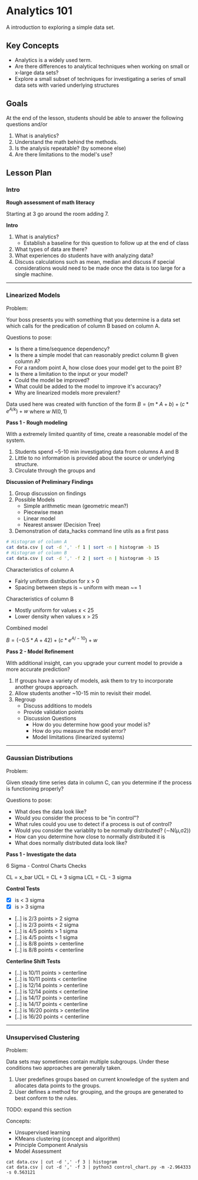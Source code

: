 # Analytics 101

A introduction to exploring a simple data set.

## Key Concepts

* Analytics is a widely used term.
* Are there differences to analytical techniques when working on small or x-large data sets?
* Explore a small subset of techniques for investigating a series of small data sets with varied underlying structures

## Goals

At the end of the lesson, students should be able to answer the following questions and/or

1. What is analytics?
1. Understand the math behind the methods.
1. Is the analysis repeatable? (by someone else)
1. Are there limitations to the model's use?

## Lesson Plan

### Intro

**Rough assessment of math literacy**

Starting at 3 go around the room adding 7.

**Intro**

1. What is analytics?
    * Establish a baseline for this question to follow up at the end of class
1. What types of data are there?
1. What experiences do students have with analyzing data?
1. Discuss calculations such as mean, median and discuss if special considerations would need to be made once the data is too large for a single machine.



****

### Linearized Models

Problem:

Your boss presents you with something that you determine is a data set which calls for the predication of column B based on column A.

Questions to pose:

* Is there a time/sequence dependency?
* Is there a simple model that can reasonably predict column B given column A?
* For a random point A, how close does your model get to the point B?
* Is there a limitation to the input or your model?
* Could the model be improved?
* What could be added to the model to improve it's accuracy?
* Why are linearized models more prevalent?


Data used here was created with function of the form
$B = \left(m * A + b \right) + \left(c * e^{A/k} \right) + w$
where
$w ~ N(0, 1)$

**Pass 1 - Rough modeling**

With a extremely limited quantity of time, create a reasonable model of the system.

1. Students spend ~5-10 min investigating data from columns A and B
1. Little to no information is provided about the source or underlying structure.
1. Circulate through the groups and

**Discussion of Preliminary Findings**

1. Group discussion on findings
1. Possible Models
    * Simple arithmetic mean (geometric mean?)
    * Piecewise mean
    * Linear model
    * Nearest answer (Decision Tree)
1. Demonstration of data_hacks command line utils as a first pass

```bash
# Histogram of column A
cat data.csv | cut -d ',' -f 1 | sort -n | histogram -b 15
# Histogram of column B
cat data.csv | cut -d ',' -f 2 | sort -n | histogram -b 15
```

Characteristics of column A

* Fairly uniform distribution for x > 0
* Spacing between steps is ~ uniform with mean ~= 1

Characteristics of column B

* Mostly uniform for values x < 25
* Lower density when values x > 25

Combined model

$B = \left(-0.5 * A + 42 \right) + \left(c * e^{A/-10} \right) + w$

**Pass 2 - Model Refinement**

With additional insight, can you upgrade your current model to provide a more accurate prediction?

1. If groups have a variety of models, ask them to try to incorporate another groups approach.
1. Allow students another ~10-15 min to revisit their model.
1. Regroup
    * Discuss additions to models
    * Provide validation points
    * Discussion Questions
        * How do you determine how good your model is?
        * How do you measure the model error?
        * Model limitations (linearized systems)

****

### Gaussian Distributions

Problem:

Given steady time series data in column C, can you determine if the process is functioning properly?

Questions to pose:

* What does the data look like?
* Would you consider the process to be "in control"?
* What rules could you use to detect if a process is out of control?
* Would you consider the variablity to be normally distributed? (∼N(μ,σ2))
* How can you determine how close to normally distributed it is
* What does normally distributed data look like?

**Pass 1 - Investigate the data**

6 Sigma - Control Charts Checks

CL = x_bar
UCL = CL + 3 sigma
LCL = CL - 3 sigma

**Control Tests**

* [x] is < 3 sigma
* [x] is > 3 sigma
* [..] is 2/3 points > 2 sigma
* [..] is 2/3 points < 2 sigma
* [..] is 4/5 points > 1 sigma
* [..] is 4/5 points < 1 sigma
* [..] is 8/8 points > centerline
* [..] is 8/8 points < centerline

**Centerline Shift Tests**

* [..] is 10/11 points > centerline
* [..] is 10/11 points < centerline
* [..] is 12/14 points > centerline
* [..] is 12/14 points < centerline
* [..] is 14/17 points > centerline
* [..] is 14/17 points < centerline
* [..] is 16/20 points > centerline
* [..] is 16/20 points < centerline

****

### Unsupervised Clustering

Problem:

Data sets may sometimes contain multiple subgroups.  Under these conditions two approaches are generally taken.

1. User predefines groups based on current knowledge of the system and allocates data points to the groups.
1. User defines a method for grouping, and the groups are generated to best conform to the rules.

TODO: expand this section

Concepts:

* Unsupervised learning
* KMeans clustering (concept and algorithm)
* Principle Component Analysis
* Model Assessment


```
cat data.csv | cut -d ',' -f 3 | histogram
cat data.csv | cut -d ',' -f 3 | python3 control_chart.py -m -2.964333 -s 0.563121
```
